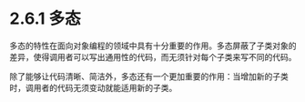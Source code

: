 # 2.6.1 多态

多态的特性在面向对象编程的领域中具有十分重要的作用。多态屏蔽了子类对象的差异，使得调用者可以写出通用性的代码，而无须针对每个子类来写不同的代码。

除了能够让代码清晰、简洁外，多态还有一个更加重要的作用：当增加新的子类时，调用者的代码无须变动就能适用新的子类。